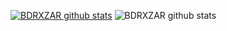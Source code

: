 [![BDRXZAR github stats](https://github-readme-stats.vercel.app/api?username=Badriian24)](https://github.com/Badriian24/Bdrxzar)
![BDRXZAR github stats](https://github-readme-stats.vercel.app/api?username=Badriian24&show_icons=true&theme=tokyonight)

